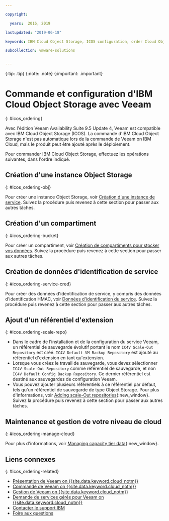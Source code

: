 ```yaml
---

copyright:

  years:  2016, 2019

lastupdated: "2019-06-18"

keywords: IBM Cloud Object Storage, ICOS configuration, order Cloud Object Storage

subcollection: vmware-solutions


---
```


{:tip: .tip}
{:note: .note}
{:important: .important}

# Commande et configuration d'IBM Cloud Object Storage avec Veeam
{: #icos_ordering}

Avec l'édition Veeam Availability Suite 9.5 Update 4, Veeam est compatible avec IBM Cloud Object Storage (ICOS). La commande d'IBM Cloud Object Storage n'est pas automatique lors de la commande de Veeam on IBM Cloud, mais le produit peut être ajouté après le déploiement.

Pour commander IBM Cloud Object Storage, effectuez les opérations suivantes, dans l'ordre indiqué.

## Création d'une instance Object Storage
{: #icos_ordering-obj}

Pour créer une instance Object Storage, voir [Création d'une instance de service](/docs/services/cloud-object-storage/basics?topic=cloud-object-storage-provision#provision-instance). Suivez la procédure puis revenez à cette section pour passer aux autres tâches.

## Création d'un compartiment
{: #icos_ordering-bucket}

Pour créer un compartiment, voir [Création de compartiments pour stocker vos données](/docs/services/cloud-object-storage?topic=cloud-object-storage-getting-started#gs-create-buckets). Suivez la procédure puis revenez à cette section pour passer aux autres tâches.

## Création de données d'identification de service
{: #icos_ordering-service-cred}

Pour créer des données d'identification de service, y compris des données d'identification HMAC, voir [Données d'identification du service](/docs/services/cloud-object-storage/hmac?topic=cloud-object-storage-service-credentials#using-hmac-credentials). Suivez la procédure puis revenez à cette section pour passer aux autres tâches.

## Ajout d'un référentiel d'extension
{: #icos_ordering-scale-repo}

* Dans le cadre de l’installation et de la configuration du service Veeam, un référentiel de sauvegarde évolutif portant le nom `IC4V Scale-Out Repository` est créé. `IC4V Default VM Backup Repository` est ajouté au référentiel d'extension en tant qu'extension. 
* Lorsque vous créez le travail de sauvegarde, vous devez sélectionner `IC4V Scale-Out Repository` comme référentiel de sauvegarde, et non `IC4V Default Config Backup Repository`. Ce dernier référentiel est destiné aux sauvegardes de configuration Veeam. 
* Vous pouvez ajouter plusieurs référentiels à ce référentiel par défaut, tels qu'un référentiel de sauvegarde de type Object Storage. Pour plus d'informations, voir [Adding scale-Out repositories](https://helpcenter.veeam.com/docs/backup/vsphere/sobr_add.html?ver=95u4){:new_window}. Suivez la procédure puis revenez à cette section pour passer aux autres tâches.

## Maintenance et gestion de votre niveau de cloud
{: #icos_ordering-manage-cloud}

Pour plus d'informations, voir [Managing capacity tier data](https://helpcenter.veeam.com/docs/backup/vsphere/capacity_tier_managing_data.html?ver=95u4){:new_window}.

## Liens connexes
{: #icos_ordering-related}

* [Présentation de Veeam on {{site.data.keyword.cloud_notm}}](/docs/services/vmwaresolutions?topic=vmware-solutions-veeam_considerations)
* [Commande de Veeam on {{site.data.keyword.cloud_notm}}](/docs/services/vmwaresolutions/services?topic=vmware-solutions-veeam_ordering)
* [Gestion de Veeam on {{site.data.keyword.cloud_notm}}](/docs/services/vmwaresolutions/services?topic=vmware-solutions-managingveeam)
* [Demande de services gérés pour Veeam on {{site.data.keyword.cloud_notm}}](/docs/services/vmwaresolutions/services?topic=vmware-solutions-managing_veeam_services)
* [Contacter le support IBM](/docs/services/vmwaresolutions/vmonic?topic=vmware-solutions-trbl_support)
* [Foire aux questions](/docs/services/vmwaresolutions/vmonic?topic=vmware-solutions-faq)
